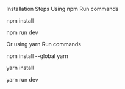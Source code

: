 Installation Steps
Using npm
Run commands

npm install

npm run dev

Or using yarn
Run commands

npm install --global yarn

yarn install

yarn run dev